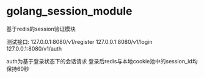 # golang_session_module
基于redis的session验证模块


测试接口:
127.0.0.1:8080/v1/register
127.0.0.1:8080/v1/login
127.0.0.1:8080/v1/auth

auth为基于登录状态下的会话请求 登录后redis与本地cookie池中的session_id均保持60秒

